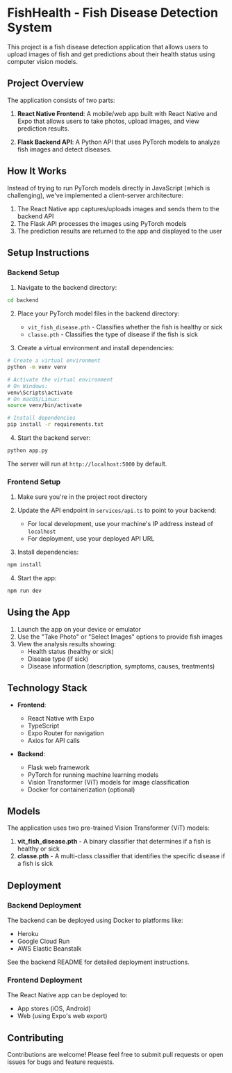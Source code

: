 # FishHealth - Fish Disease Detection System

This project is a fish disease detection application that allows users to upload images of fish and get predictions about their health status using computer vision models.

## Project Overview

The application consists of two parts:

1. **React Native Frontend**: A mobile/web app built with React Native and Expo that allows users to take photos, upload images, and view prediction results.

2. **Flask Backend API**: A Python API that uses PyTorch models to analyze fish images and detect diseases.

## How It Works

Instead of trying to run PyTorch models directly in JavaScript (which is challenging), we've implemented a client-server architecture:

1. The React Native app captures/uploads images and sends them to the backend API
2. The Flask API processes the images using PyTorch models
3. The prediction results are returned to the app and displayed to the user

## Setup Instructions

### Backend Setup

1. Navigate to the backend directory:

```bash
cd backend
```

2. Place your PyTorch model files in the backend directory:
   - `vit_fish_disease.pth` - Classifies whether the fish is healthy or sick
   - `classe.pth` - Classifies the type of disease if the fish is sick

3. Create a virtual environment and install dependencies:

```bash
# Create a virtual environment
python -m venv venv

# Activate the virtual environment
# On Windows:
venv\Scripts\activate
# On macOS/Linux:
source venv/bin/activate

# Install dependencies
pip install -r requirements.txt
```

4. Start the backend server:

```bash
python app.py
```

The server will run at `http://localhost:5000` by default.

### Frontend Setup

1. Make sure you're in the project root directory

2. Update the API endpoint in `services/api.ts` to point to your backend:
   - For local development, use your machine's IP address instead of `localhost`
   - For deployment, use your deployed API URL

3. Install dependencies:

```bash
npm install
```

4. Start the app:

```bash
npm run dev
```

## Using the App

1. Launch the app on your device or emulator
2. Use the "Take Photo" or "Select Images" options to provide fish images
3. View the analysis results showing:
   - Health status (healthy or sick)
   - Disease type (if sick)
   - Disease information (description, symptoms, causes, treatments)

## Technology Stack

- **Frontend**:
  - React Native with Expo
  - TypeScript
  - Expo Router for navigation
  - Axios for API calls

- **Backend**:
  - Flask web framework
  - PyTorch for running machine learning models
  - Vision Transformer (ViT) models for image classification
  - Docker for containerization (optional)

## Models

The application uses two pre-trained Vision Transformer (ViT) models:

1. **vit_fish_disease.pth** - A binary classifier that determines if a fish is healthy or sick
2. **classe.pth** - A multi-class classifier that identifies the specific disease if a fish is sick

## Deployment

### Backend Deployment

The backend can be deployed using Docker to platforms like:
- Heroku
- Google Cloud Run
- AWS Elastic Beanstalk

See the backend README for detailed deployment instructions.

### Frontend Deployment

The React Native app can be deployed to:
- App stores (iOS, Android)
- Web (using Expo's web export)

## Contributing

Contributions are welcome! Please feel free to submit pull requests or open issues for bugs and feature requests. 
